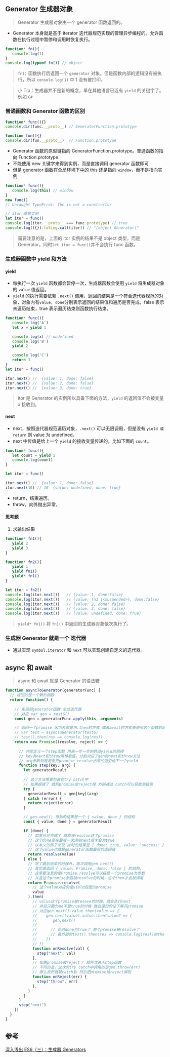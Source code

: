 ## Generator 生成器对象
> Generator 生成器对象由一个 generator 函数返回的。
* Generator 本身就是基于 iterator 迭代器规范实现的管理异步编程的。允许函数在执行过程中暂停和调用时恢复执行。
``` js
function* fn(){
   console.log(1)
}
console.log(typeof fn()) // object
```
> `fn()` 函数执行后返回一个 `generator` 对象。但是函数内部的逻辑没有被执行，所以 `console.log(1)` 中 1 没有被打印。

> 小 Tip：生成器并不是新的概念，早在其他语言已近有 `yield` 的关键字了。例如 `C#`

### 普通函数和 Generator 函数的区别
``` js
function* func(){}
console.dir(func.__proto__) // GeneratorFunction.prototype

function fun(){}
console.dir(fun.__proto__)  // Function.prototype
```
* Generator 函数的原型链指向 GeneratorFunction.prototype。普通函数的指向 Function.prototype
* 不能使用 new 关键字来得到实例，而是直接调用 generator 函数即可
* 但是 generator 函数在全局环境下中的 this 还是指向 `window`，而不是指向实例
``` js
function* func(){
   console.log(this) // window
}
new func()
// Uncaught TypeError: fbc is not a constructor

// itor 就是实例
let itor = func()   
console.log(itor.__proto__ === func.prototype) // true
console.log(({}).toSing.call(itor)) // "[object Generator]" 
```
> 需要注意的是，上面的 itor 实例的结果不是 object 类型，而是 Generator。同时`let itor = func()`并不会执行 func 函数。



### 生成器函数中 yield 和方法
#### yield 
* 每执行一次 `yield` 函数都会暂停一次，生成器函数会使用 `yield` 将生成器对象的 `value` 值返回。
* `yield` 的执行需要依赖 `.next()` 调用，返回的结果是一个符合迭代器规范的对象，对象内有`value, done`分别表示返回的结果值和遍历是否完成，false 表示未遍历结束，true 表示遍历结束则函数执行结束。
``` js
function* func(){
   console.log('A')
   let x = yield 1

   console.log(x) // undefined
   console.log('B')
   yield 2

   console.log('C')
   return 3
}
let itor = func()

itor.next() //  {value: 1, done: false}
itor.next() //  {value: 2, done: false}
itor.next() //  {value: 3, done: true}
```
> itor 是 Generator 的实例所以具备下面的方法，`yield` 的返回值不会被变量 x 接收到。

#### next 
* next，按照迭代器规范遍历对象，`.next()` 可以无限调用，但是没有 `yield 或 return` 则 value 为 undefined。
* next 中传值是给上一个 `yield` 的接收变量传递的，比如下面的 `count`。
``` js
function* func(){
   let count = yield 1
   console.log(count)
}

let itor = func()

itor.next() //  {value: 1, done: false}
itor.next(10) // 10  {value: undefined, done: true}
```
* return，结束遍历。
* throw，向外抛出异常。


#### 思考题
1. 求输出结果
``` js
function* fn1(){
   yield 2
   yield 3
}

function* fn2(){
   yield 1
   yield fn1()
   yield* fn1()
}

let itor = fn2()
console.log(itor.next())   // {value: 1, done:false}
console.log(itor.next())   // {value: fn1 {<suspended>}, done:false}
console.log(itor.next())   // {value: 2, done: false}
console.log(itor.next())   // {value: 3, done: false}
console.log(itor.next())   // {value: undefined, done: true}
```
> `yield* fn1()` 将 `fn1()` 中返回的生成器对象依次执行了。


### 生成器 Generator 就是一个 迭代器
* 通过实现 `symbol.iterator` 和 `next` 可以实现创建自定义的迭代器。


## async 和 await
> async 和 await 就是 Generator 的语法糖
``` js
function asyncToGenerator(generatorFunc) {
  // 返回的是一个新的函数
  return function() {
  
    // 先调用generator函数 生成迭代器
    // 对应 var gen = testG()
    const gen = generatorFunc.apply(this, arguments)

    // 返回一个promise 因为外部是用.then的方式 或者await的方式去使用这个函数的返回值的
    // var test = asyncToGenerator(testG)
    // test().then(res => console.log(res))
    return new Promise((resolve, reject) => {
    
      // 内部定义一个step函数 用来一步一步的跨过yield的阻碍
      // key有next和throw两种取值，分别对应了gen的next和throw方法
      // arg参数则是用来把promise resolve出来的值交给下一个yield
      function step(key, arg) {
        let generatorResult
        
        // 这个方法需要包裹在try catch中
        // 如果报错了 就把promise给reject掉 外部通过.catch可以获取到错误
        try {
          generatorResult = gen[key](arg)
        } catch (error) {
          return reject(error)
        }

        // gen.next() 得到的结果是一个 { value, done } 的结构
        const { value, done } = generatorResult

        if (done) {
          // 如果已经完成了 就直接resolve这个promise
          // 这个done是在最后一次调用next后才会为true
          // 以本文的例子来说 此时的结果是 { done: true, value: 'success' }
          // 这个value也就是generator函数最后的返回值
          return resolve(value)
        } else {
          // 除了最后结束的时候外，每次调用gen.next()
          // 其实是返回 { value: Promise, done: false } 的结构，
          // 这里要注意的是Promise.resolve可以接受一个promise为参数
          // 并且这个promise参数被resolve的时候，这个then才会被调用
          return Promise.resolve(
            // 这个value对应的是yield后面的promise
            value
          ).then(
            // value这个promise被resove的时候，就会执行next
            // 并且只要done不是true的时候 就会递归的往下解开promise
            // 对应gen.next().value.then(value => {
            //    gen.next(value).value.then(value2 => {
            //       gen.next() 
            //
            //      // 此时done为true了 整个promise被resolve了 
            //      // 最外部的test().then(res => console.log(res))的then就开始执行了
            //    })
            // })
            function onResolve(val) {
              step("next", val)
            },
            // 如果promise被reject了 就再次进入step函数
            // 不同的是，这次的try catch中调用的是gen.throw(err)
            // 那么自然就被catch到 然后把promise给reject掉啦
            function onReject(err) {
              step("throw", err)
            },
          )
        }
      }
      step("next")
    })
  }
}
```




## 参考
[深入浅出 ES6（三）：生成器 Generators](https://www.infoq.cn/article/es6-in-depth-generators/)